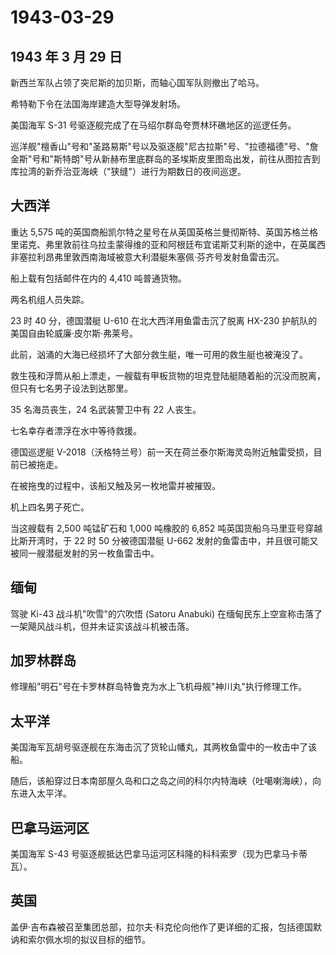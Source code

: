 # 1943-03-29

## 1943 年 3 月 29 日

新西兰军队占领了突尼斯的加贝斯，而轴心国军队则撤出了哈马。

希特勒下令在法国海岸建造大型导弹发射场。

美国海军 S-31 号驱逐舰完成了在马绍尔群岛夸贾林环礁地区的巡逻任务。

巡洋舰"檀香山"号和"圣路易斯"号以及驱逐舰"尼古拉斯"号、"拉德福德"号、"詹金斯"号和"斯特朗"号从新赫布里底群岛的圣埃斯皮里图岛出发，前往从图拉吉到库拉湾的新乔治亚海峡（"狭缝"）进行为期数日的夜间巡逻。

## 大西洋

重达 5,575
吨的英国商船凯尔特之星号在从英国英格兰曼彻斯特、英国苏格兰格里诺克、弗里敦前往乌拉圭蒙得维的亚和阿根廷布宜诺斯艾利斯的途中，在英属西非塞拉利昂弗里敦西南海域被意大利潜艇朱塞佩·芬齐号发射鱼雷击沉。

船上载有包括邮件在内的 4,410 吨普通货物。

两名机组人员失踪。

23 时 40 分，德国潜艇 U-610 在北大西洋用鱼雷击沉了脱离 HX-230
护航队的美国自由轮威廉·皮尔斯·弗莱号。

此前，汹涌的大海已经损坏了大部分救生艇，唯一可用的救生艇也被淹没了。

救生筏和浮筒从船上漂走，一艘载有甲板货物的坦克登陆艇随着船的沉没而脱离，但只有七名男子设法到达那里。

35 名海员丧生，24 名武装警卫中有 22 人丧生。

七名幸存者漂浮在水中等待救援。

德国巡逻艇
V-2018（沃格特兰号）前一天在荷兰泰尔斯海灵岛附近触雷受损，目前已被拖走。

在被拖曳的过程中，该船又触及另一枚地雷并被摧毁。

机上四名男子死亡。

当这艘载有 2,500 吨锰矿石和 1,000 吨橡胶的 6,852
吨英国货船乌马里亚号穿越比斯开湾时，于 22 时 50 分被德国潜艇 U-662
发射的鱼雷击中，并且很可能又被同一艘潜艇发射的另一枚鱼雷击中。

## 缅甸

驾驶 Ki-43 战斗机"吹雪"的穴吹悟 (Satoru Anabuki)
在缅甸民东上空宣称击落了一架飓风战斗机，但并未证实该战斗机被击落。

## 加罗林群岛

修理船"明石"号在卡罗林群岛特鲁克为水上飞机母舰"神川丸"执行修理工作。

## 太平洋

美国海军瓦胡号驱逐舰在东海击沉了货轮山幡丸，其两枚鱼雷中的一枚击中了该船。

随后，该船穿过日本南部屋久岛和口之岛之间的科尔内特海峡（吐噶喇海峡），向东进入太平洋。

## 巴拿马运河区

美国海军 S-43
号驱逐舰抵达巴拿马运河区科隆的科科索罗（现为巴拿马卡蒂瓦）。

## 英国

盖伊·吉布森被召至集团总部，拉尔夫·科克伦向他作了更详细的汇报，包括德国默讷和索尔佩水坝的拟议目标的细节。

